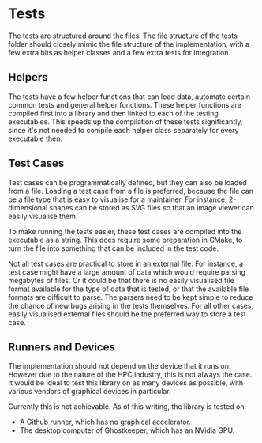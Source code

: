 Tests
====
The tests are structured around the files. The file structure of the tests folder should closely mimic the file structure of the implementation, with a few extra bits as helper classes and a few extra tests for integration.

Helpers
----
The tests have a few helper functions that can load data, automate certain common tests and general helper functions. These helper functions are compiled first into a library and then linked to each of the testing executables. This speeds up the compilation of these tests significantly, since it's not needed to compile each helper class separately for every executable then.

Test Cases
----
Test cases can be programmatically defined, but they can also be loaded from a file. Loading a test case from a file is preferred, because the file can be a file type that is easy to visualise for a maintainer. For instance, 2-dimensional shapes can be stored as SVG files so that an image viewer can easily visualise them.

To make running the tests easier, these test cases are compiled into the executable as a string. This does require some preparation in CMake, to turn the file into something that can be included in the test code.

Not all test cases are practical to store in an external file. For instance, a test case might have a large amount of data which would require parsing megabytes of files. Or it could be that there is no easily visualised file format available for the type of data that is tested, or that the available file formats are difficult to parse. The parsers need to be kept simple to reduce the chance of new bugs arising in the tests themselves. For all other cases, easily visualised external files should be the preferred way to store a test case.

Runners and Devices
----
The implementation should not depend on the device that it runs on. However due to the nature of the HPC industry, this is not always the case. It would be ideal to test this library on as many devices as possible, with various vendors of graphical devices in particular.

Currently this is not achievable. As of this writing, the library is tested on:
* A Github runner, which has no graphical accelerator.
* The desktop computer of Ghostkeeper, which has an NVidia GPU.